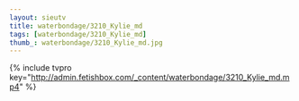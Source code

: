 ```yaml
--- 
layout: sieutv
title: waterbondage/3210_Kylie_md
tags: [waterbondage/3210_Kylie_md]
thumb_: waterbondage/3210_Kylie_md.jpg
---
```

{% include tvpro key="http://admin.fetishbox.com/_content/waterbondage/3210_Kylie_md.mp4" %} 
